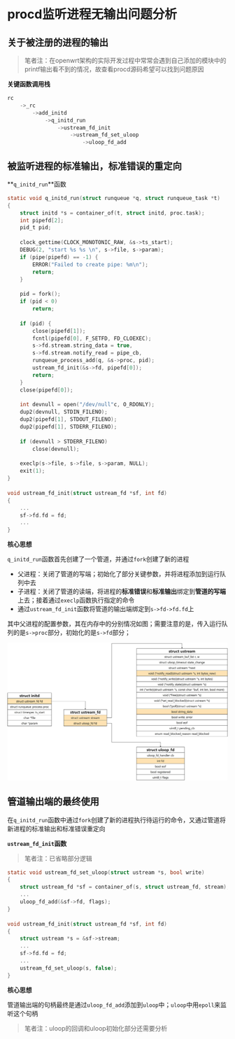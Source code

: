 # procd监听进程无输出问题分析

## 关于被注册的进程的输出

> 笔者注：在openwrt架构的实际开发过程中常常会遇到自己添加的模块中的printf输出看不到的情况，故查看procd源码希望可以找到问题原因

**关键函数调用栈**

```c
rc
	->_rc
		->add_initd
			->q_initd_run
    			->ustream_fd_init
    				->ustream_fd_set_uloop
    					->uloop_fd_add
```

## 被监听进程的标准输出，标准错误的重定向

**`q_initd_run`**函数

```c
static void q_initd_run(struct runqueue *q, struct runqueue_task *t)
{
	struct initd *s = container_of(t, struct initd, proc.task);
	int pipefd[2];
	pid_t pid;

	clock_gettime(CLOCK_MONOTONIC_RAW, &s->ts_start);
	DEBUG(2, "start %s %s \n", s->file, s->param);
	if (pipe(pipefd) == -1) {
		ERROR("Failed to create pipe: %m\n");
		return;
	}

	pid = fork();
	if (pid < 0)
		return;

	if (pid) {
		close(pipefd[1]);
		fcntl(pipefd[0], F_SETFD, FD_CLOEXEC);
		s->fd.stream.string_data = true,
		s->fd.stream.notify_read = pipe_cb,
		runqueue_process_add(q, &s->proc, pid);
		ustream_fd_init(&s->fd, pipefd[0]);
		return;
	}
	close(pipefd[0]);

	int devnull = open("/dev/null"c, O_RDONLY);
	dup2(devnull, STDIN_FILENO);
	dup2(pipefd[1], STDOUT_FILENO);
	dup2(pipefd[1], STDERR_FILENO);

	if (devnull > STDERR_FILENO)
		close(devnull);

	execlp(s->file, s->file, s->param, NULL);
	exit(1);
}

void ustream_fd_init(struct ustream_fd *sf, int fd)
{
    ...
	sf->fd.fd = fd;
    ...
}
```

**核心思想**

`q_initd_run`函数首先创建了一个管道，并通过`fork`创建了新的进程

* 父进程：关闭了管道的写端；初始化了部分关键参数，并将进程添加到运行队列中去
* 子进程：关闭了管道的读端，将进程的**标准错误**和**标准输出**绑定到**管道的写端**上去；接着通过`execlp`函数执行指定的命令
* 通过`ustream_fd_init`函数将管道的输出端绑定到`s->fd->fd.fd`上

其中父进程的配置参数，其在内存中的分别情况如图；需要注意的是，传入运行队列的是`s->proc`部分，初始化的是`s->fd`部分；

![运行队列句柄](./img/运行队列句柄.jpg)

## 管道输出端的最终使用

在`q_initd_run`函数中通过`fork`创建了新的进程执行待运行的命令，又通过管道将新进程的标准输出和标准错误重定向

**`ustream_fd_init`函数**

> 笔者注：已省略部分逻辑

```c
static void ustream_fd_set_uloop(struct ustream *s, bool write)
{
	struct ustream_fd *sf = container_of(s, struct ustream_fd, stream);
	...
	uloop_fd_add(&sf->fd, flags);
}

void ustream_fd_init(struct ustream_fd *sf, int fd)
{
	struct ustream *s = &sf->stream;
	...
	sf->fd.fd = fd;
	...
	ustream_fd_set_uloop(s, false);
}
```

**核心思想**

管道输出端的句柄最终是通过`uloop_fd_add`添加到`uloop`中；`uloop`中用`epoll`来监听这个句柄

> 笔者注：uloop的回调和uloop初始化部分还需要分析
